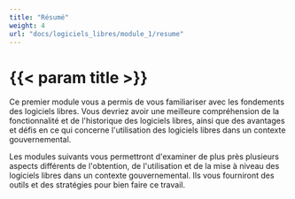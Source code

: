 ```yaml
---
title: "Résumé"
weight: 4
url: "docs/logiciels_libres/module_1/resume"
---
```


# {{< param title >}}

Ce premier module vous a permis de vous familiariser avec les fondements des logiciels libres. Vous devriez avoir une meilleure compréhension de la fonctionnalité et de l'historique des logiciels libres, ainsi que des avantages et défis en ce qui concerne l'utilisation des logiciels libres dans un contexte gouvernemental.

Les modules suivants vous permettront d'examiner de plus près plusieurs aspects différents de l'obtention, de l'utilisation et de la mise à niveau des logiciels libres dans un contexte gouvernemental. Ils vous fourniront des outils et des stratégies pour bien faire ce travail.
